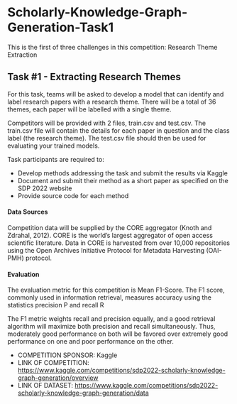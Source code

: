 # Scholarly-Knowledge-Graph-Generation-Task1

This is the first of three challenges in this competition: Research Theme Extraction

## Task #1 - Extracting Research Themes

For this task, teams will be asked to develop a model that can identify and label research papers with a research theme. There will be a total of 36 themes, each paper will be labelled with a single theme.

Competitors will be provided with 2 files, train.csv and test.csv. The train.csv file will contain the details for each paper in question and the class label (the research theme). The test.csv file should then be used for evaluating your trained models.

Task participants are required to:

- Develop methods addressing the task and submit the results via Kaggle
- Document and submit their method as a short paper as specified on the SDP 2022 website
- Provide source code for each method

#### Data Sources

Competition data will be supplied by the CORE aggregator (Knoth and Zdrahal, 2012).
CORE is the world’s largest aggregator of open access scientific literature. Data in CORE is harvested from over 10,000 repositories using the Open Archives Initiative Protocol for Metadata Harvesting (OAI-PMH) protocol. 

#### Evaluation

The evaluation metric for this competition is Mean F1-Score. The F1 score, commonly used in information retrieval, measures accuracy using the statistics precision P and recall R

The F1 metric weights recall and precision equally, and a good retrieval algorithm will maximize both precision and recall simultaneously. Thus, moderately good performance on both will be favored over extremely good performance on one and poor performance on the other.

- COMPETITION SPONSOR: Kaggle
- LINK OF COMPETITION: https://www.kaggle.com/competitions/sdp2022-scholarly-knowledge-graph-generation/overview
- LINK OF DATASET: https://www.kaggle.com/competitions/sdp2022-scholarly-knowledge-graph-generation/data
